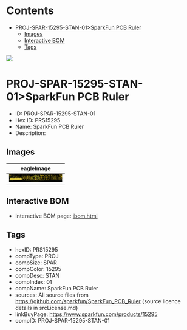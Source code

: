 



Contents
========

* [PROJ-SPAR-15295-STAN-01>SparkFun PCB Ruler](#proj-spar-15295-stan-01sparkfun-pcb-ruler)
	* [Images](#images)
	* [Interactive BOM](#interactive-bom)
	* [Tags](#tags)
  
![][im]
# PROJ-SPAR-15295-STAN-01>SparkFun PCB Ruler

- ID: PROJ-SPAR-15295-STAN-01
- Hex ID: PRS15295
- Name: SparkFun PCB Ruler
- Description: 

## Images
  
  

|eagleImage|
| :---: |
|[![eagleImage](eagleImage_140.png)](eagleImage_600.png)|

## Interactive BOM

- Interactive BOM page: [ibom.html](kicad/bom/ibom.html)

## Tags

- hexID: PRS15295
- oompType: PROJ
- oompSize: SPAR
- oompColor: 15295
- oompDesc: STAN
- oompIndex: 01
- oompName: SparkFun PCB Ruler
- sources: All source files from https://github.com/sparkfun/SparkFun_PCB_Ruler (source licence details in srcLicense.md)
- linkBuyPage: https://www.sparkfun.com/products/15295
- oompID: PROJ-SPAR-15295-STAN-01



[im]: eagleImage_450.png
